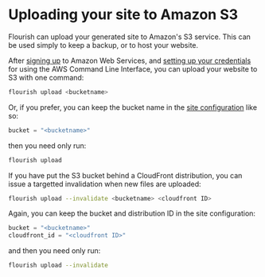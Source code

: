 # Uploading your site to Amazon S3

Flourish can upload your generated site to Amazon's S3 service. This can be
used simply to keep a backup, or to host your website.

After [signing up][aws] to Amazon Web Services, and [setting up your
credentials][creds] for using the AWS Command Line Interface, you can
upload your website to S3 with one command:

```bash
flourish upload <bucketname>
```

Or, if you prefer, you can keep the bucket name in the
[site configuration](/site-configuration) like so:

```python
bucket = "<bucketname>"
```

then you need only run:

```bash
flourish upload
```

If you have put the S3 bucket behind a CloudFront distribution, you can
issue a targetted invalidation when new files are uploaded:

```bash
flourish upload --invalidate <bucketname> <cloudfront ID>
```

Again, you can keep the bucket and distribution ID in the site configuration:

```python
bucket = "<bucketname>"
cloudfront_id = "<cloudfront ID>"
```

and then you need only run:

```bash
flourish upload --invalidate
```


[aws]: https://aws.amazon.com
[creds]: http://docs.aws.amazon.com/cli/latest/userguide/cli-chap-getting-started.html